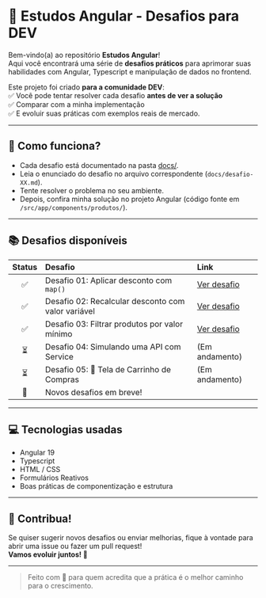 # 🚀 Estudos Angular - Desafios para DEV

Bem-vindo(a) ao repositório **Estudos Angular**!  
Aqui você encontrará uma série de **desafios práticos** para aprimorar suas habilidades com Angular, Typescript e manipulação de dados no frontend.

Este projeto foi criado **para a comunidade DEV**:  
✅ Você pode tentar resolver cada desafio **antes de ver a solução**  
✅ Comparar com a minha implementação  
✅ E evoluir suas práticas com exemplos reais de mercado.

---

## 🎯 Como funciona?

- Cada desafio está documentado na pasta [docs/](./docs/).
- Leia o enunciado do desafio no arquivo correspondente (`docs/desafio-XX.md`).
- Tente resolver o problema no seu ambiente.
- Depois, confira minha solução no projeto Angular (código fonte em `/src/app/components/produtos/`).

---

## 📚 Desafios disponíveis

| Status | Desafio | Link |
|:------:|:--------|:-----|
| ✅ | Desafio 01: Aplicar desconto com `map()` | [Ver desafio](docs/desafio-01-map-produtos.md) |
| ✅ | Desafio 02: Recalcular desconto com valor variável | [Ver desafio](docs/desafio-02-recalcular-desconto.md) |
| ✅ | Desafio 03: Filtrar produtos por valor mínimo | [Ver desafio](docs/desafio-03-filtrar-produtos.md) |
| ⏳ | Desafio 04: Simulando uma API com Service | (Em andamento) |
| ⏳ | Desafio 05: 🛒 Tela de Carrinho de Compras | (Em andamento) |
| 🚀 | Novos desafios em breve! |

---

## 💻 Tecnologias usadas

- Angular 19
- Typescript
- HTML / CSS
- Formulários Reativos
- Boas práticas de componentização e estrutura

---

## 🤝 Contribua!

Se quiser sugerir novos desafios ou enviar melhorias, fique à vontade para abrir uma issue ou fazer um pull request!  
**Vamos evoluir juntos! 🚀**

---

> Feito com 💚 para quem acredita que a prática é o melhor caminho para o crescimento.

